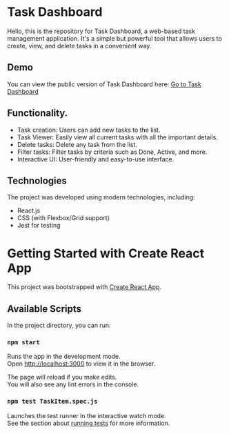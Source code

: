 # Task Dashboard

Hello, this is the repository for Task Dashboard, a web-based task management application. It's a simple but powerful tool that allows users to create, view, and delete tasks in a convenient way.

## Demo

You can view the public version of Task Dashboard here: [Go to Task Dashboard](https://todo-application-leonids-projects-7736940e.vercel.app/)

## Functionality.

- Task creation: Users can add new tasks to the list.
- Task Viewer: Easily view all current tasks with all the important details.
- Delete tasks: Delete any task from the list.
- Filter tasks: Filter tasks by criteria such as Done, Active, and more.
- Interactive UI: User-friendly and easy-to-use interface.

## Technologies

The project was developed using modern technologies, including:

- React.js
- CSS (with Flexbox/Grid support)
- Jest for testing

# Getting Started with Create React App

This project was bootstrapped with [Create React App](https://github.com/facebook/create-react-app).

## Available Scripts

In the project directory, you can run:

### `npm start`

Runs the app in the development mode.\
Open [http://localhost:3000](http://localhost:3000) to view it in the browser.

The page will reload if you make edits.\
You will also see any lint errors in the console.

### `npm test TaskItem.spec.js `

Launches the test runner in the interactive watch mode.\
See the section about [running tests](https://facebook.github.io/create-react-app/docs/running-tests) for more information.
